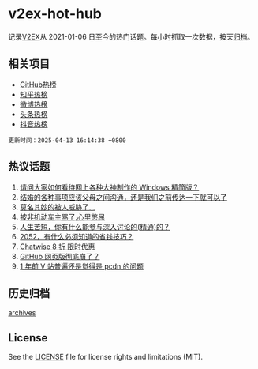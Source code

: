 # v2ex-hot-hub

 记录[V2EX](https://www.v2ex.com/)从 2021-01-06 日至今的热门话题。每小时抓取一次数据，按天[归档](archives)。
 
 ## 相关项目

- [GitHub热榜](https://github.com/lonnyzhang423/github-hot-hub)
- [知乎热榜](https://github.com/lonnyzhang423/zhihu-hot-hub)
- [微博热榜](https://github.com/lonnyzhang423/weibo-hot-hub)
- [头条热榜](https://github.com/lonnyzhang423/toutiao-hot-hub)
- [抖音热榜](https://github.com/lonnyzhang423/douyin-hot-hub)


 `更新时间：2025-04-13 16:14:38 +0800`

## 热议话题

1. [请问大家如何看待网上各种大神制作的 Windows 精简版？](https://www.v2ex.com/t/1125017)
1. [结婚的各种事项应该父母之间沟通，还是我们之前传达一下就可以了](https://www.v2ex.com/t/1125040)
1. [莫名其妙的被人威胁了...](https://www.v2ex.com/t/1125087)
1. [被非机动车主骂了,心里憋屈](https://www.v2ex.com/t/1125073)
1. [人生苦短，你有什么能参与深入讨论的(精通)的？](https://www.v2ex.com/t/1124974)
1. [2052，有什么必须知道的省钱技巧？](https://www.v2ex.com/t/1125058)
1. [Chatwise 8 折 限时优惠](https://www.v2ex.com/t/1124984)
1. [GitHub 网页版彻底崩了？](https://www.v2ex.com/t/1125080)
1. [1 年前 V 站普遍还是觉得是 pcdn 的问题](https://www.v2ex.com/t/1125044)

## 历史归档

[archives](archives)

## License

See the [LICENSE](LICENSE) file for license rights and limitations (MIT).
